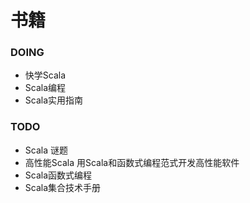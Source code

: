 # 书籍 #

### DOING ###

* 快学Scala
* Scala编程
* Scala实用指南

### TODO ###

* Scala 谜题
* 高性能Scala 用Scala和函数式编程范式开发高性能软件
* Scala函数式编程
* Scala集合技术手册